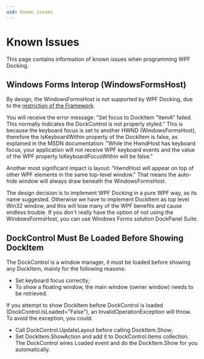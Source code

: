 ```yaml
---
uid: known_issues
---
```


# Known Issues

This page contains information of known issues when programming WPF Docking.

## Windows Forms Interop (WindowsFormsHost)

By design, the WindowsFormsHost is not supported by WPF Docking, due to the [restriction of the Framework](https://docs.microsoft.com/en-us/dotnet/framework/wpf/advanced/wpf-and-win32-interoperation).

You will receive the error message: "Set focus to DockItem "ItemA" failed. This normally indicates the DockControl is not properly styled." This is because the keyboard focus is set to another HWND (WindowsFormsHost), therefore the IsKeyboardWithin property of the DockItem is false, as explained in the MSDN documentation: "While the HwndHost has keyboard focus, your application will not receive WPF keyboard events and the value of the WPF property IsKeyboardFocusWithin will be false."

Another most significant impact is layout: "HwndHost will appear on top of other WPF elements in the same top-level window." That means the auto-hide window will always draw beneath the WindowsFormsHost.

The design decision is to implement WPF Docking in a pure WPF way, as its name suggested. Otherwise we have to implement DockItem as top level Win32 window, and this will lose many of the WPF benefits and cause endless trouble. If you don't really have the option of not using the WindowsFormsHost, you can use Windows Forms solution DockPanel Suite.

## DockControl Must Be Loaded Before Showing DockItem

The DockControl is a window manager, it must be loaded before showing any DockItem, mainly for the following reasons:

- Set keyboard focus correctly;
- To show a floating window, the main window (owner window) needs to be retrieved.

If you attempt to show DockItem before DockControl is loaded (DockControl.IsLoaded="False"), an InvalidOperationException will throw. To avoid the exception, you could:

- Call DockControl.UpdateLayout before calling DockItem.Show;
- Set DockItem.ShowAction and add it to DockControl.Items collection. The DockControl wires Loaded event and do the DockItem.Show for you automatically.